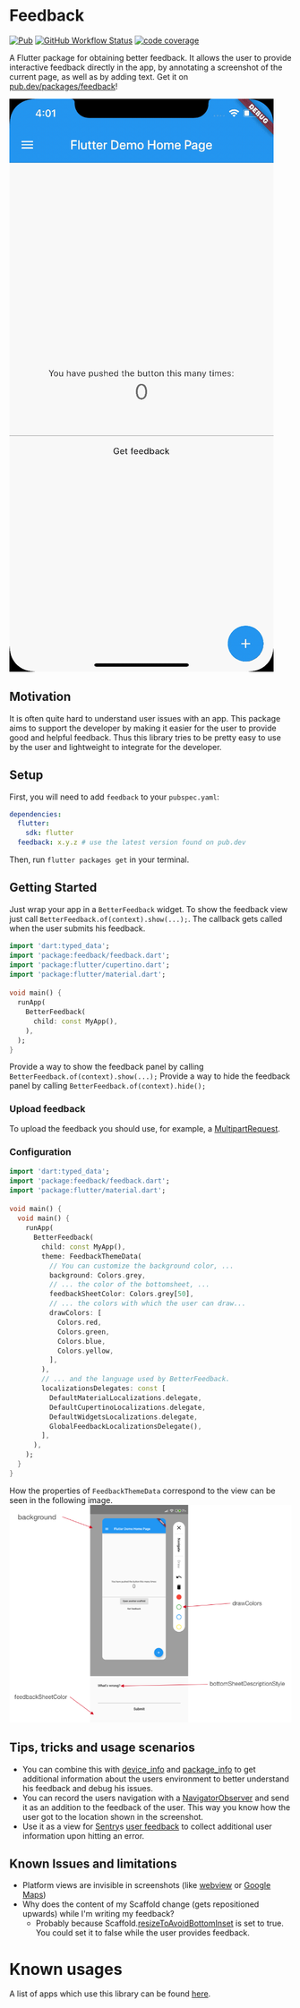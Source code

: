 # Feedback

[![Pub](https://img.shields.io/pub/v/feedback.svg)](https://pub.dartlang.org/packages/feedback)
[![GitHub Workflow Status](https://github.com/ueman/feedback/workflows/flutter/badge.svg?branch=master)](https://github.com/ueman/feedback/actions?query=workflow%3Aflutter)
[![code coverage](https://codecov.io/gh/ueman/feedback/branch/master/graph/badge.svg)](https://codecov.io/gh/ueman/feedback)

A Flutter package for obtaining better feedback. It allows the user to provide interactive feedback 
directly in the app, by annotating a screenshot of the current page, as well as by adding text.
Get it on [pub.dev/packages/feedback](https://pub.dev/packages/feedback)!

![Example](img/example_0.1.0-beta.gif "Example")

## Motivation

It is often quite hard to understand user issues with an app.
This package aims to support the developer by making it easier for the user 
to provide good and helpful feedback. 
Thus this library tries to be pretty easy to use by the user and 
lightweight to integrate for the developer.

## Setup

First, you will need to add `feedback` to your `pubspec.yaml`:

```yaml
dependencies:
  flutter:
    sdk: flutter
  feedback: x.y.z # use the latest version found on pub.dev
```

Then, run `flutter packages get` in your terminal.

## Getting Started

Just wrap your app in a `BetterFeedback` widget.
To show the feedback view just call `BetterFeedback.of(context).show(...);`.
The callback gets called when the user submits his feedback. 

```dart
import 'dart:typed_data';
import 'package:feedback/feedback.dart';
import 'package:flutter/cupertino.dart';
import 'package:flutter/material.dart';

void main() {
  runApp(
    BetterFeedback(
      child: const MyApp(),
    ),
  );
}
```

Provide a way to show the feedback panel by calling `BetterFeedback.of(context).show(...);`
Provide a way to hide the feedback panel by calling  `BetterFeedback.of(context).hide();` 

### Upload feedback

To upload the feedback you should use, for example, a [MultipartRequest](https://pub.dev/documentation/http/latest/http/MultipartRequest-class.html).

### Configuration

```dart
import 'dart:typed_data';
import 'package:feedback/feedback.dart';
import 'package:flutter/material.dart';

void main() {
  void main() {
    runApp(
      BetterFeedback(
        child: const MyApp(),
        theme: FeedbackThemeData(
          // You can customize the background color, ...
          background: Colors.grey,
          // ... the color of the bottomsheet, ...
          feedbackSheetColor: Colors.grey[50],
          // ... the colors with which the user can draw...
          drawColors: [
            Colors.red,
            Colors.green,
            Colors.blue,
            Colors.yellow,
          ],
        ),
        // ... and the language used by BetterFeedback.
        localizationsDelegates: const [
          DefaultMaterialLocalizations.delegate,
          DefaultCupertinoLocalizations.delegate,
          DefaultWidgetsLocalizations.delegate,
          GlobalFeedbackLocalizationsDelegate(),
        ],
      ),
    );
  }
}
```
How the properties of `FeedbackThemeData` correspond to the view can be seen in the following image. 
![Theme](img/theme_description.png "Theme")

## Tips, tricks and usage scenarios

- You can combine this with [device_info](https://pub.dev/packages/device_info)
and [package_info](https://pub.dev/packages/package_info) to 
get additional information about the users environment to better understand
his feedback and debug his issues. 
- You can record the users navigation with a [NavigatorObserver](https://api.flutter.dev/flutter/widgets/NavigatorObserver-class.html) and send it as an addition to the 
feedback of the user. This way you know how the user got to the location shown
in the screenshot.
- Use it as a view for [Sentry](https://sentry.io/)s [user feedback](https://docs.sentry.io/enriching-error-data/user-feedback/?platform=browser) to collect additional user 
information upon hitting an error.

## Known Issues and limitations

- Platform views are invisible in screenshots (like [webview](https://pub.dev/packages/webview_flutter) or [Google Maps](https://pub.dev/packages/google_maps_flutter))
- Why does the content of my Scaffold change (gets repositioned upwards) while I'm
    writing my feedback?
    - Probably because Scaffold.[resizeToAvoidBottomInset](https://api.flutter.dev/flutter/material/Scaffold/resizeToAvoidBottomInset.html) 
      is set to true. You could set it to false while the user provides feedback.

# Known usages

A list of apps which use this library can be found [here](usages.md).
